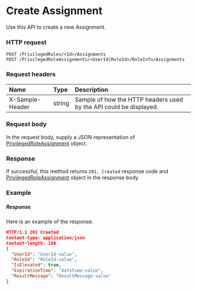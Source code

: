 # Create Assignment

Use this API to create a new Assignment.
### HTTP request
```http
POST /PrivilegedRoles/<Id>/Assignments
POST /PrivilegedRoleAssignments/<UserId|RoleId>/RoleInfo/Assignments

```
### Request headers
| Name       | Type | Description|
|:---------------|:--------|:----------|
| X-Sample-Header  | string  | Sample of how the HTTP headers used by the API could be displayed.|

### Request body
In the request body, supply a JSON representation of [PrivilegedRoleAssignment](../resources/privilegedroleassignment.md) object.


### Response
If successful, this method returns `201, Created` response code and [PrivilegedRoleAssignment](../resources/privilegedroleassignment.md) object in the response body.

### Example
##### Response
Here is an example of the response.
```json
HTTP/1.1 201 Created
Content-type: application/json
Content-length: 160
{
  "UserId": "UserId-value",
  "RoleId": "RoleId-value",
  "IsElevated": true,
  "ExpirationTime": "datetime-value",
  "ResultMessage": "ResultMessage-value"
}
```

<!-- uuid: d1b7446e-4538-42ee-bffc-f86d013a12a0
2015-10-09 18:28:47 UTC -->